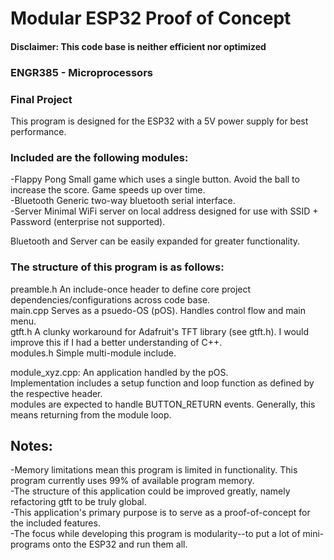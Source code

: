# Modular ESP32 Proof of Concept

#### Disclaimer: This code base is neither efficient nor optimized

### ENGR385 - Microprocessors
### Final Project

This program is designed for the ESP32 with a 5V power supply for best performance.


### Included are the following modules:
-Flappy Pong    Small game which uses a single button. Avoid the ball to increase the score. Game speeds up over time.  
-Bluetooth      Generic two-way bluetooth serial interface.  
-Server         Minimal WiFi server on local address designed for use with SSID + Password (enterprise not supported).  

Bluetooth and Server can be easily expanded for greater functionality.


### The structure of this program is as follows:

preamble.h  An include-once header to define core project dependencies/configurations across code base.  
main.cpp    Serves as a psuedo-OS (pOS). Handles control flow and main menu.  
gtft.h      A clunky workaround for Adafruit's TFT library (see gtft.h). I would improve this if I had a better understanding of C++.  
modules.h   Simple multi-module include. 

module_xyz.cpp: An application handled by the pOS.  
    Implementation includes a setup function and loop function as defined by the respective header.  
    modules are expected to handle BUTTON_RETURN events. Generally, this means returning from the module loop.  



## Notes:
-Memory limitations mean this program is limited in functionality. This program currently uses 99% of available program memory.  
-The structure of this application could be improved greatly, namely refactoring gtft to be truly global.  
-This application's primary purpose is to serve as a proof-of-concept for the included features.  
-The focus while developing this program is modularity--to put a lot of mini-programs onto the ESP32 and run them all.